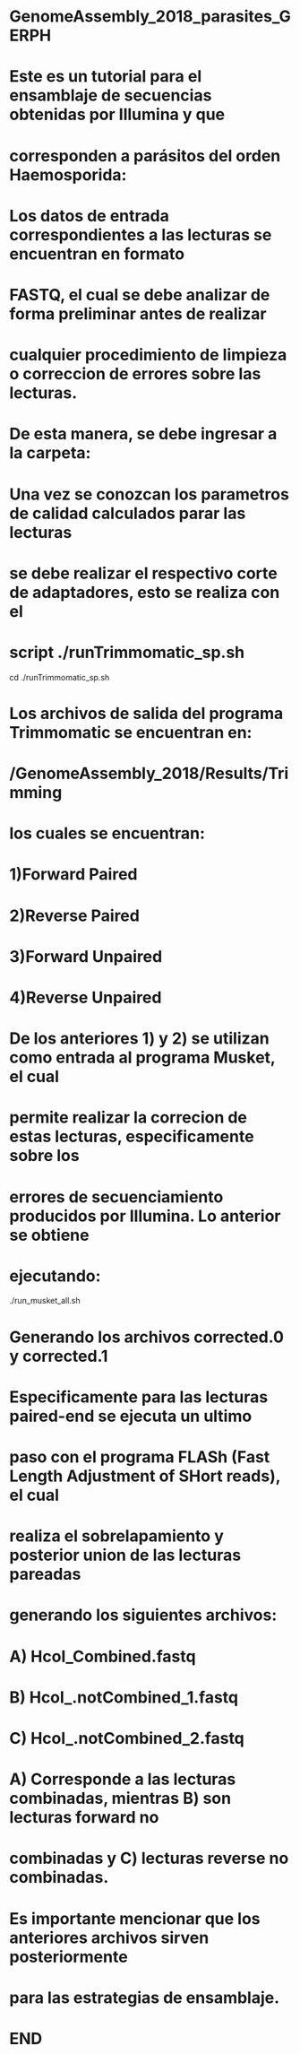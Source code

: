 # GenomeAssembly_2018_parasites_GERPH
# Este es un tutorial para el ensamblaje de secuencias obtenidas por Illumina y que  
# corresponden a parásitos del orden Haemosporida:
# Los datos de entrada correspondientes a las lecturas se encuentran en formato
# FASTQ, el cual se debe analizar de forma preliminar antes de realizar
# cualquier procedimiento de limpieza o correccion de errores sobre las lecturas.
# De esta manera, se debe ingresar a la carpeta:
# Una vez se conozcan los parametros de calidad calculados parar las lecturas
# se debe realizar el respectivo corte de adaptadores, esto se realiza con el
# script ./runTrimmomatic_sp.sh
cd ./runTrimmomatic_sp.sh
# Los archivos de salida del programa Trimmomatic se encuentran en:
# /GenomeAssembly_2018/Results/Trimming
# los cuales se encuentran:
# 1)Forward Paired
# 2)Reverse Paired
# 3)Forward Unpaired
# 4)Reverse Unpaired
# De los anteriores 1) y 2) se utilizan como entrada al programa Musket, el cual
# permite realizar la correcion de estas lecturas, especificamente sobre los
# errores de secuenciamiento producidos por Illumina. Lo anterior se obtiene
# ejecutando:
./run_musket_all.sh
# Generando los archivos corrected.0 y corrected.1
# Especificamente para las lecturas paired-end se ejecuta un ultimo
# paso con el programa FLASh (Fast Length Adjustment of SHort reads), el cual
# realiza el sobrelapamiento y posterior union de las lecturas pareadas
# generando los siguientes archivos:
# A) Hcol_Combined.fastq
# B) Hcol_.notCombined_1.fastq
# C) Hcol_.notCombined_2.fastq
# A) Corresponde a las lecturas combinadas, mientras B) son lecturas forward no
# combinadas y C) lecturas reverse no combinadas.
#
# Es importante mencionar que los anteriores archivos sirven posteriormente
# para las estrategias de ensamblaje.
#
#
# END
